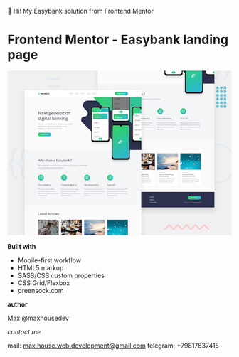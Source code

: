 👋
Hi!
My Easybank solution from Frontend Mentor

# Frontend Mentor - Easybank landing page

![Design preview for the Easybank landing page coding challenge](./design/desktop-preview.jpg)

**Built with**

- Mobile-first workflow
- HTML5 markup
- SASS/CSS custom properties
- CSS Grid/Flexbox
- greensock.com

**author**

Max
@maxhousedev

_contact me_

mail: max.house.web.development@gmail.com
telegram: +79817837415
